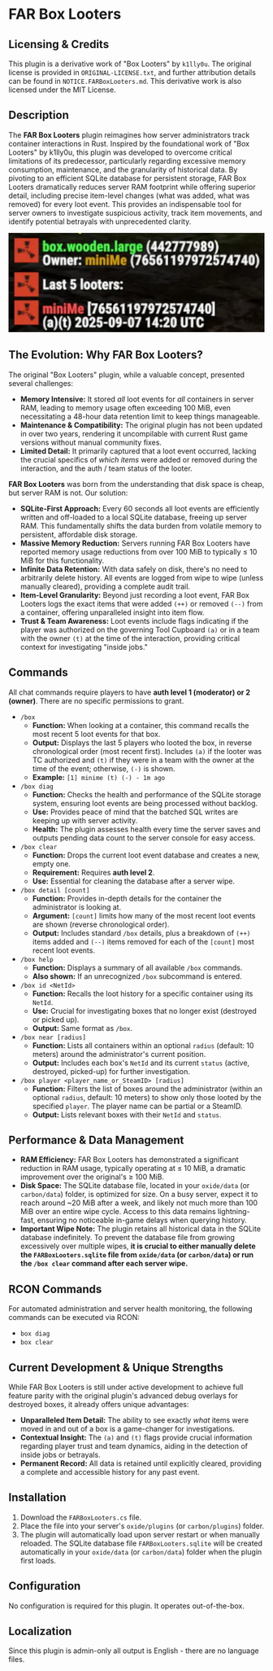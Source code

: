 # FAR Box Looters

## Licensing & Credits
This plugin is a derivative work of "Box Looters" by `k1lly0u`. The original license is provided in `ORIGINAL-LICENSE.txt`, and further attribution details can be found in `NOTICE.FARBoxLooters.md`. This derivative work is also licensed under the MIT License.

## Description
The **FAR Box Looters** plugin reimagines how server administrators track container interactions in Rust. Inspired by the foundational work of "Box Looters" by k1lly0u, this plugin was developed to overcome critical limitations of its predecessor, particularly regarding excessive memory consumption, maintenance, and the granularity of historical data. By pivoting to an efficient SQLite database for persistent storage, FAR Box Looters dramatically reduces server RAM footprint while offering superior detail, including precise item-level changes (what was added, what was removed) for every loot event. This provides an indispensable tool for server owners to investigate suspicious activity, track item movements, and identify potential betrayals with unprecedented clarity.

![screenshot](FARBoxLooters.webp)

## The Evolution: Why FAR Box Looters?

The original "Box Looters" plugin, while a valuable concept, presented several challenges:
*   **Memory Intensive:** It stored *all* loot events for *all* containers in server RAM, leading to memory usage often exceeding 100 MiB, even necessitating a 48-hour data retention limit to keep things manageable.
*   **Maintenance & Compatibility:** The original plugin has not been updated in over two years, rendering it uncompilable with current Rust game versions without manual community fixes.
*   **Limited Detail:** It primarily captured that a loot event occurred, lacking the crucial specifics of *which items* were added or removed during the interaction, and the auth / team status of the looter.

**FAR Box Looters** was born from the understanding that disk space is cheap, but server RAM is not. Our solution:
*   **SQLite-First Approach:** Every 60 seconds all loot events are efficiently written and off-loaded to a local SQLite database, freeing up server RAM. This fundamentally shifts the data burden from volatile memory to persistent, affordable disk storage.
*   **Massive Memory Reduction:** Servers running FAR Box Looters have reported memory usage reductions from over 100 MiB to typically ≤ 10 MiB for this functionality.
*   **Infinite Data Retention:** With data safely on disk, there's no need to arbitrarily delete history. All events are logged from wipe to wipe (unless manually cleared), providing a complete audit trail.
*   **Item-Level Granularity:** Beyond just recording a loot event, FAR Box Looters logs the exact items that were added `(++)` or removed `(--)` from a container, offering unparalleled insight into item flow.
*   **Trust & Team Awareness:** Loot events include flags indicating if the player was authorized on the governing Tool Cupboard `(a)` or in a team with the owner `(t)` at the time of the interaction, providing critical context for investigating "inside jobs."

## Commands

All chat commands require players to have **auth level 1 (moderator) or 2 (owner)**. There are no specific permissions to grant.

*   `/box`
    *   **Function:** When looking at a container, this command recalls the most recent 5 loot events for that box.
    *   **Output:** Displays the last 5 players who looted the box, in reverse chronological order (most recent first). Includes `(a)` if the looter was TC authorized and `(t)` if they were in a team with the owner at the time of the event; otherwise, `(-)` is shown.
    *   **Example:** `[1] minime (t) (-) - 1m ago`
*   `/box diag`
    *   **Function:** Checks the health and performance of the SQLite storage system, ensuring loot events are being processed without backlog.
    *   **Use:** Provides peace of mind that the batched SQL writes are keeping up with server activity.
    *   **Health:** The plugin assesses health every time the server saves and outputs pending data count to the server console for easy access.
*   `/box clear`
    *   **Function:** Drops the current loot event database and creates a new, empty one.
    *   **Requirement:** Requires **auth level 2**.
    *   **Use:** Essential for cleaning the database after a server wipe.
*   `/box detail [count]`
    *   **Function:** Provides in-depth details for the container the administrator is looking at.
    *   **Argument:** `[count]` limits how many of the most recent loot events are shown (reverse chronological order).
    *   **Output:** Includes standard `/box` details, plus a breakdown of `(++)` items added and `(--)` items removed for each of the `[count]` most recent loot events.
*   `/box help`
    *   **Function:** Displays a summary of all available `/box` commands.
    *   **Also shown:** If an unrecognized `/box` subcommand is entered.
*   `/box id <NetId>`
    *   **Function:** Recalls the loot history for a specific container using its `NetId`.
    *   **Use:** Crucial for investigating boxes that no longer exist (destroyed or picked up).
    *   **Output:** Same format as `/box`.
*   `/box near [radius]`
    *   **Function:** Lists all containers within an optional `radius` (default: 10 meters) around the administrator's current position.
    *   **Output:** Includes each box's `NetId` and its current `status` (active, destroyed, picked-up) for further investigation.
*   `/box player <player_name_or_SteamID> [radius]`
    *   **Function:** Filters the list of boxes around the administrator (within an optional `radius`, default: 10 meters) to show only those looted by the specified `player`. The player name can be partial or a SteamID.
    *   **Output:** Lists relevant boxes with their `NetId` and `status`.

## Performance & Data Management

*   **RAM Efficiency:** FAR Box Looters has demonstrated a significant reduction in RAM usage, typically operating at ≤ 10 MiB, a dramatic improvement over the original's ≥ 100 MiB.
*   **Disk Space:** The SQLite database file, located in your `oxide/data` (or `carbon/data`) folder, is optimized for size. On a busy server, expect it to reach around ~20 MiB after a week, and likely not much more than 100 MiB over an entire wipe cycle. Access to this data remains lightning-fast, ensuring no noticeable in-game delays when querying history.
*   **Important Wipe Note:** The plugin retains all historical data in the SQLite database indefinitely. To prevent the database file from growing excessively over multiple wipes, **it is crucial to either manually delete the `FARBoxLooters.sqlite` file from `oxide/data` (or `carbon/data`) or run the `/box clear` command after each server wipe.**

## RCON Commands

For automated administration and server health monitoring, the following commands can be executed via RCON:
*   `box diag`
*   `box clear`

## Current Development & Unique Strengths

While FAR Box Looters is still under active development to achieve full feature parity with the original plugin's advanced debug overlays for destroyed boxes, it already offers unique advantages:
*   **Unparalleled Item Detail:** The ability to see exactly *what* items were moved in and out of a box is a game-changer for investigations.
*   **Contextual Insight:** The `(a)` and `(t)` flags provide crucial information regarding player trust and team dynamics, aiding in the detection of inside jobs or betrayals.
*   **Permanent Record:** All data is retained until explicitly cleared, providing a complete and accessible history for any past event.

## Installation
1.  Download the `FARBoxLooters.cs` file.
2.  Place the file into your server's `oxide/plugins` (or `carbon/plugins`) folder.
3.  The plugin will automatically load upon server restart or when manually reloaded. The SQLite database file `FARBoxLooters.sqlite` will be created automatically in your `oxide/data` (or `carbon/data`) folder when the plugin first loads.

## Configuration
No configuration is required for this plugin. It operates out-of-the-box.

## Localization
Since this plugin is admin-only all output is English - there are no language files.